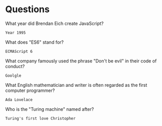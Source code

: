 # Questions

What year did Brendan Eich create JavaScript?

```
Year 1995
```

What does "ES6" stand for?

```
ECMAScript 6 
```

What company famously used the phrase "Don't be evil" in their code of conduct?

```
Goolgle
```

What English mathematician and writer is often regarded as the first computer programmer?

```
Ada Lovelace
```

Who is the "Turing machine" named after?

```
Turing's first love Christopher
```
